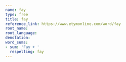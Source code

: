 ```yaml
---
name: fay
type: free
title: fay
reference_link: https://www.etymonline.com/word/fay
root_name: 
root_language: 
denotation: 
word_sums:
- sum: 'Fay + '
  respelling: fay
---
```


